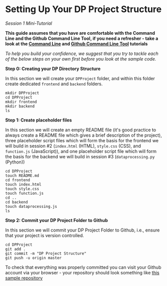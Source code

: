 # Setting Up Your DP Project Structure
*Session 1 Mini-Tutorial*

**This guide assumes that you have are comfortable with the Command Line and the Github Command Line Tool, if you need a refresher - take a look at the [Command Line](/session1/tutorial_commandline.md) and [Github Command Line Tool](/session1/tutorial_githubcommandline.md) tutorials**

*To help you build your confidence, we suggest that you try to tackle each of the below steps on your own first before you look at the sample code.*

**Step 0: Creating your DP Directory Structure**

In this section we will create your ```DPProject``` folder, and within this folder create dedicated ```frontend``` and ```backend``` folders. 

````
mkdir DPProject
cd DPProject
mkdir frontend
mkdir backend
ls
````

**Step 1: Create placeholder files**

In this section we will create an empty README file (it's good practice to always create a README file which gives a brief description of the project), three placeholder script files which will form the basis for the frontend we will build in session #2 (```index.html``` (HTML), ```style.css``` (CSS), and ```function.js``` (JavaScript)), and one placeholder script file which will form the basis for the backend we will build in session #3 (```dataprocessing.py``` (Python))


````
cd DPProject
touch README.md
cd frontend
touch index.html
touch style.css
touch function.js 
cd ..
cd backend
touch dataprocessing.js
ls
````

**Step 2: Commit your DP Project Folder to Github**

In this section we will commit your DP Project Folder to Github, i.e., ensure that your project is version controlled. 

````
cd DPProject
git add .
git commit -m "DP Project Structure"
git push -u origin master
````

To check that everything was properly committed you can visit your Github account via your browser - your repository should look something like [this sample repository](https://github.com/demystifying-programming-TA/DP2020/tree/master/DemoProject/Session1_Intro) 


